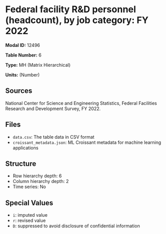 # Federal facility R&D personnel (headcount), by job category: FY 2022

**Modal ID:** 12496

**Table Number:** 6

**Type:** MH (Matrix Hierarchical)

**Units:** (Number)

## Sources

National Center for Science and Engineering Statistics, Federal Facilities Research and Development Survey, FY 2022.

## Files

- `data.csv`: The table data in CSV format
- `croissant_metadata.json`: ML Croissant metadata for machine learning applications

## Structure

- Row hierarchy depth: 6
- Column hierarchy depth: 2
- Time series: No

## Special Values

- `i`: imputed value
- `r`: revised value
- `D`: suppressed to avoid disclosure of confidential information
